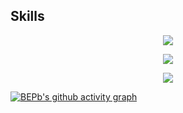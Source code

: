 <!-- My skill -->

## Skills
<p align="center">
  <a href="https://skillicons.dev">
    <img src="https://skillicons.dev/icons?i=python,c,cpp,html,css,javascript,cs,java,php,bash,kotlin,androidstudio,dart" />
  </a>
</p>
<p align="center">
  <a href="https://skillicons.dev">
    <img src="https://skillicons.dev/icons?i=flutter,linux,nodejs,express,php,firebase,figma,git,github,blender,bootstrap,dotnet,eclipse" />
  </a>
</p>
<p align="center">
  <a href="https://skillicons.dev">
    <img src="https://skillicons.dev/icons?i=gradle,godot,idea,mysql,postman,sqlite,svg,unity,vim,visualstudio,vscode" />
  </a>
</p>

[![BEPb's github activity graph](https://github-readme-activity-graph.cyclic.app/graph?username=Daniel0110000&theme=github-compact)](https://github.com/Daniel0110000/github-readme-activity-graph)
